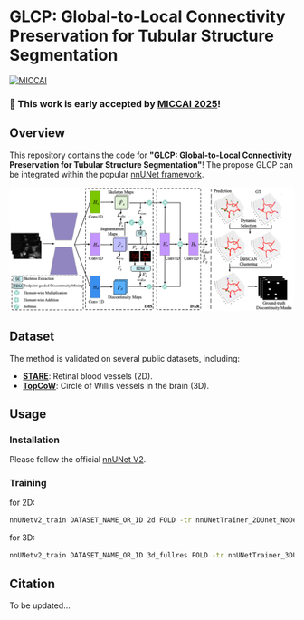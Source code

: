 # GLCP: Global-to-Local Connectivity Preservation for Tubular Structure Segmentation
[![MICCAI](https://img.shields.io/badge/MICCAI-Target_Conference-blue.svg)](https://miccai.org/)

### 🎉 This work is early accepted by [MICCAI 2025](https://conferences.miccai.org/2025/en/default.asp)!
## Overview

This repository contains the code for **"GLCP: Global-to-Local Connectivity Preservation for Tubular Structure Segmentation"**! The propose GLCP can be integrated within the popular [nnUNet framework](https://github.com/MIC-DKFZ/nnUNet).

![Overview](./img/framework.png)

## Dataset
The method is validated on several public datasets, including:

- [**STARE**](https://cecas.clemson.edu/~ahoover/stare/): Retinal blood vessels (2D).
- [**TopCoW**](https://topcow23.grand-challenge.org/): Circle of Willis vessels in the brain (3D).


## Usage
### Installation

Please follow  the official [nnUNet V2](https://github.com/MIC-DKFZ/nnUNet).

### Training

for 2D:
```bash
nnUNetv2_train DATASET_NAME_OR_ID 2d FOLD -tr nnUNetTrainer_2DUnet_NoDeepSupervision_CE_DC_crit_ske_refine
```

for 3D:
```bash
nnUNetv2_train DATASET_NAME_OR_ID 3d_fullres FOLD -tr nnUNetTrainer_3DUnet_NoDeepSupervision_CE_DC_crit_ske_refine
```

## Citation
To be updated...
